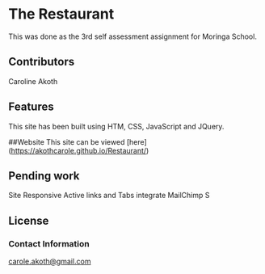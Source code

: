 #   The Restaurant
This was done as the 3rd self assessment assignment for Moringa School. 

## Contributors

Caroline Akoth


## Features
This site has been built using HTM, CSS, JavaScript and JQuery. 


##Website
This site can be viewed [here] (https://akothcarole.github.io/Restaurant/)

## Pending work
Site Responsive
Active links and Tabs
integrate MailChimp S


## License

### Contact Information
carole.akoth@gmail.com
